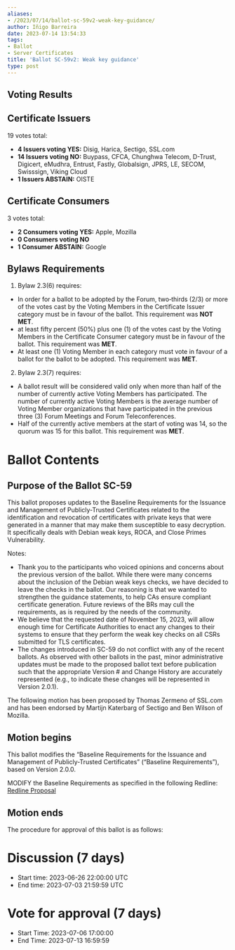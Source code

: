 ```yaml
---
aliases:
- /2023/07/14/ballot-sc-59v2-weak-key-guidance/
author: Iñigo Barreira
date: 2023-07-14 13:54:33
tags:
- Ballot
- Server Certificates
title: 'Ballot SC-59v2: Weak key guidance'
type: post
---
```


## Voting Results

## Certificate Issuers

19 votes total:

- **4 Issuers voting YES:** Disig, Harica, Sectigo, SSL.com
- **14 Issuers voting NO:** Buypass, CFCA, Chunghwa Telecom, D-Trust, Digicert, eMudhra, Entrust, Fastly, Globalsign, JPRS, LE, SECOM, Swisssign, Viking Cloud
- **1 Issuers ABSTAIN:** OISTE

## Certificate Consumers

3 votes total:

- **2 Consumers voting YES:** Apple, Mozilla
- **0 Consumers voting NO**
- **1 Consumer ABSTAIN:** Google

## Bylaws Requirements

1. Bylaw 2.3(6) requires:

- In order for a ballot to be adopted by the Forum, two‐thirds (2/3) or more of the votes cast by the Voting Members in the Certificate Issuer category must be in favour of the ballot. This requirement was **NOT** **MET**.
- at least fifty percent (50%) plus one (1) of the votes cast by the Voting Members in the Certificate Consumer category must be in favour of the ballot. This requirement was **MET**.
- At least one (1) Voting Member in each category must vote in favour of a ballot for the ballot to be adopted. This requirement was **MET**.

2. Bylaw 2.3(7) requires:

- A ballot result will be considered valid only when more than half of the number of currently active Voting Members has participated. The number of currently active Voting Members is the average number of Voting Member organizations that have participated in the previous three (3) Forum Meetings and Forum Teleconferences.
- Half of the currently active members at the start of voting was 14, so the quorum was 15 for this ballot. This requirement was **MET**.

# Ballot Contents

## Purpose of the Ballot SC-59

This ballot proposes updates to the Baseline Requirements for the Issuance and Management of Publicly-Trusted Certificates related to the identification and revocation of certificates with private keys that were generated in a manner that may make them susceptible to easy decryption. It specifically deals with Debian weak keys, ROCA, and Close Primes Vulnerability.

Notes:

- Thank you to the participants who voiced opinions and concerns about the previous version of the ballot. While there were many concerns about the inclusion of the Debian weak keys checks, we have decided to leave the checks in the ballot. Our reasoning is that we wanted to strengthen the guidance statements, to help CAs ensure compliant certificate generation. Future reviews of the BRs may cull the requirements, as is required by the needs of the community.
- We believe that the requested date of November 15, 2023, will allow enough time for Certificate Authorities to enact any changes to their systems to ensure that they perform the weak key checks on all CSRs submitted for TLS certificates.
- The changes introduced in SC-59 do not conflict with any of the recent ballots. As observed with other ballots in the past, minor administrative updates must be made to the proposed ballot text before publication such that the appropriate Version # and Change History are accurately represented (e.g., to indicate these changes will be represented in Version 2.0.1).

The following motion has been proposed by Thomas Zermeno of SSL.com and has been endorsed by Martijn Katerbarg of Sectigo and Ben Wilson of Mozilla.

## Motion begins

This ballot modifies the “Baseline Requirements for the Issuance and Management of Publicly-Trusted Certificates” (“Baseline Requirements”), based on Version 2.0.0.

MODIFY the Baseline Requirements as specified in the following Redline: [Redline Proposal](https://github.com/cabforum/servercert/compare/a0360b61e73476959220dc328e3b68d0224fa0b3...SSLcom:servercert:958e6ccac857b826fead6e4bd06d58f4fdd7fa7a)

## Motion ends

The procedure for approval of this ballot is as follows:

# Discussion (7 days)

- Start time: 2023-06-26 22:00:00 UTC
- End time: 2023-07-03 21:59:59 UTC

# Vote for approval (7 days)

- Start Time: 2023-07-06 17:00:00
- End Time: 2023-07-13 16:59:59
